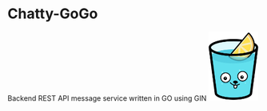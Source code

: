 # Chatty-GoGo
Backend REST API message service written in GO using GIN
<img src="https://raw.githubusercontent.com/gin-gonic/logo/master/color.png" width="100" height="140">
